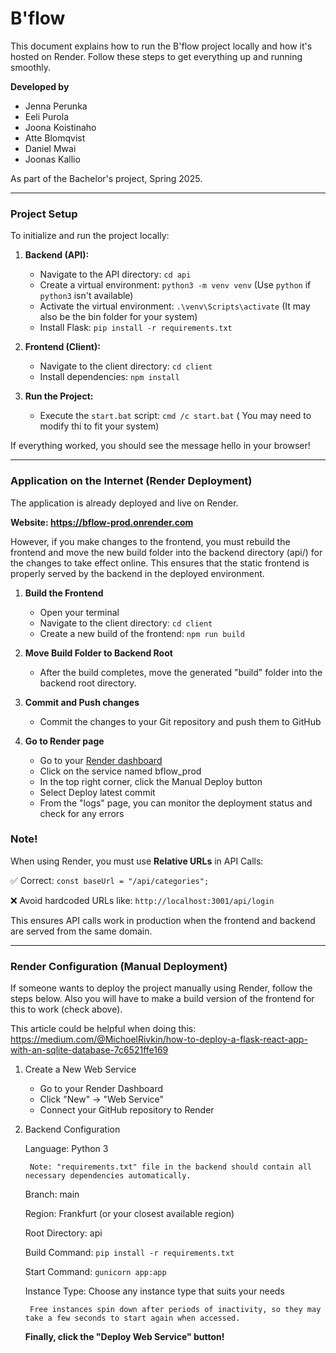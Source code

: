 # B'flow

This document explains how to run the B'flow project locally and how it's hosted on Render. Follow these steps to get everything up and running smoothly.

**Developed by**

- Jenna Perunka
- Eeli Purola
- Joona Koistinaho
- Atte Blomqvist
- Daniel Mwai
- Joonas Kallio

As part of the Bachelor's project, Spring 2025.

---

### Project Setup

To initialize and run the project locally:

1.  **Backend (API):**
    *   Navigate to the API directory: `cd api`
    *   Create a virtual environment: `python3 -m venv venv` (Use `python` if `python3` isn't available)
    *   Activate the virtual environment: `.\venv\Scripts\activate` (It may also be the bin folder for your system)
    *   Install Flask: `pip install -r requirements.txt`

2.  **Frontend (Client):**
    *   Navigate to the client directory: `cd client`
    *   Install dependencies: `npm install`

3.  **Run the Project:**
    *   Execute the `start.bat` script: `cmd /c start.bat` ( You may need to modify thi to fit your system)

If everything worked, you should see the message hello in your browser!


---


### Application on the Internet (Render Deployment)

The application is already deployed and live on Render. 

**Website: https://bflow-prod.onrender.com**

However, if you make changes to the frontend, you must rebuild the frontend and move the new build folder into the backend directory (api/) for the changes to take effect online. This ensures that the static frontend is properly served by the backend in the deployed environment.

1. **Build the Frontend**

    * Open your terminal
    * Navigate to the client directory: `cd client`
    * Create a new build of the frontend: `npm run build`

2. **Move Build Folder to Backend Root**
    * After the build completes, move the generated "build" folder into the backend root directory.

3. **Commit and Push changes**
   * Commit the changes to your Git repository and push them to GitHub

4. **Go to Render page**
   * Go to your [Render dashboard](https://dashboard.render.com/)
   * Click on the service named bflow_prod
   * In the top right corner, click the Manual Deploy button
   * Select Deploy latest commit
   * From the "logs" page, you can monitor the deployment status and check for any errors

### Note!

When using Render, you must use **Relative URLs** in API Calls:

   ✅ Correct: ```const baseUrl = "/api/categories";```

   ❌ Avoid hardcoded URLs like: ```http://localhost:3001/api/login```

This ensures API calls work in production when the frontend and backend are served from the same domain.


---


### Render Configuration (Manual Deployment)

If someone wants to deploy the project manually using Render, follow the steps below. Also you will have to make a build version of the frontend for this to work (check above).

This article could be helpful when doing this: 
https://medium.com/@MichoelRivkin/how-to-deploy-a-flask-react-app-with-an-sqlite-database-7c6521ffe169

1. Create a New Web Service

    * Go to your Render Dashboard
    * Click "New" → "Web Service"
    * Connect your GitHub repository to Render


2. Backend Configuration

    Language: Python 3

        Note: "requirements.txt" file in the backend should contain all necessary dependencies automatically.

    Branch: main

    Region: Frankfurt (or your closest available region)

    Root Directory: api

    Build Command: ```pip install -r requirements.txt```

    Start Command: ```gunicorn app:app```

    Instance Type: Choose any instance type that suits your needs

        Free instances spin down after periods of inactivity, so they may take a few seconds to start again when accessed.
    

    **Finally, click the "Deploy Web Service" button!**
